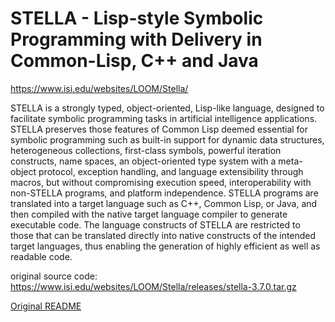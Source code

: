 # STELLA - Lisp-style Symbolic Programming with Delivery in Common-Lisp, C++ and Java

https://www.isi.edu/websites/LOOM/Stella/

STELLA is a strongly typed, object-oriented, Lisp-like language, designed to facilitate symbolic programming tasks in artificial intelligence applications. STELLA preserves those features of Common Lisp deemed essential for symbolic programming such as built-in support for dynamic data structures, heterogeneous collections, first-class symbols, powerful iteration constructs, name spaces, an object-oriented type system with a meta-object protocol, exception handling, and language extensibility through macros, but without compromising execution speed, interoperability with non-STELLA programs, and platform independence. STELLA programs are translated into a target language such as C++, Common Lisp, or Java, and then compiled with the native target language compiler to generate executable code. The language constructs of STELLA are restricted to those that can be translated directly into native constructs of the intended target languages, thus enabling the generation of highly efficient as well as readable code. 

original source code: https://www.isi.edu/websites/LOOM/Stella/releases/stella-3.7.0.tar.gz

[Original README](oREADME.md)
